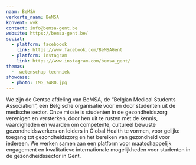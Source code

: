 ```yaml
---
naam: BeMSA
verkorte_naam: BeMSA
konvent: wvk
contact: info@bemsa-gent.be
website: https://bemsa-gent.be/
social:
  - platform: faceboook
    link: https://www.facebook.com/BeMSAGent
  - platform: instagram
    link: https://www.instagram.com/bemsa_gent/
themas:
  -  wetenschap-techniek
showcase:
  - photo: IMG_7480.jpg
---
```


We zijn de Gentse afdeling van BeMSA, de “Belgian Medical Students Association”, een Belgische organisatie voor en door studenten uit de medische sector.
Onze missie is studenten in de gezondheidszorg verenigen en versterken, door hen uit te rusten met de kennis, vaardigheden en waarden om competente, cultureel bewuste gezondheidswerkers en leiders in Global Health te vormen, voor gelijke toegang tot gezondheidszorg en het bereiken van gezondheid voor iedereen. We werken samen aan een platform voor maatschappelijk engagement en kwalitatieve internationale mogelijkheden voor studenten in de gezondheidssector in Gent.
